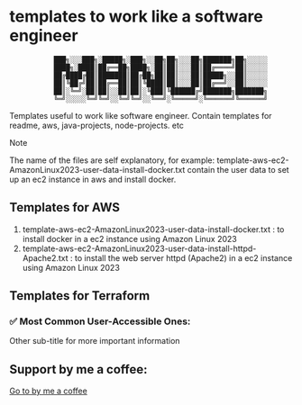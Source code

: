 # templates to work like a software engineer

               ███╗░░░███╗░█████╗░███╗░░██╗██╗░░░██╗███████╗██╗░░░░░
               ████╗░████║██╔══██╗████╗░██║██║░░░██║██╔════╝██║░░░░░
               ██╔████╔██║███████║██╔██╗██║██║░░░██║█████╗░░██║░░░░░
               ██║╚██╔╝██║██╔══██║██║╚████║██║░░░██║██╔══╝░░██║░░░░░
               ██║░╚═╝░██║██║░░██║██║░╚███║╚██████╔╝███████╗███████╗
               ╚═╝░░░░░╚═╝╚═╝░░╚═╝╚═╝░░╚══╝░╚═════╝░╚══════╝╚══════╝

Templates useful to work like software engineer. Contain templates for readme, aws, java-projects, node-projects. etc

> [!NOTE]
> The name of the files are self explanatory, for example: template-aws-ec2-AmazonLinux2023-user-data-install-docker.txt contain the user data to set up an ec2 instance in aws and install docker.

## Templates for AWS

1. template-aws-ec2-AmazonLinux2023-user-data-install-docker.txt : to install docker in a ec2 instance using Amazon Linux 2023
2. template-aws-ec2-AmazonLinux2023-user-data-install-httpd-Apache2.txt : to install the web server httpd (Apache2) in a ec2 instance using Amazon Linux 2023

## Templates for Terraform

### ✅ Most Common User-Accessible Ones:

Other sub-title for more important information

## Support by me a coffee:

[Go to by me a coffee](https://buymeacoffee.com/manuelarias)
